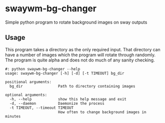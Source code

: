 # swaywm-bg-changer
Simple python program to rotate background images on sway outputs

## Usage
This program takes a directory as the only required input. That directory can have a number of images which the program will rotate through randomly. The program is quite alpha and does not do much of any sanity checking.
```
#: python swaywm-bg-changer --help
usage: swaywm-bg-changer [-h] [-d] [-t TIMEOUT] bg_dir

positional arguments:
  bg_dir                Path to directory containing images

optional arguments:
  -h, --help            show this help message and exit
  -d, --daemon          Daemonize the process
  -t TIMEOUT, --timeout TIMEOUT
                        How often to change background images in minutes
```
